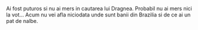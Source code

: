 Ai fost puturos si nu ai mers in cautarea lui Dragnea.
Probabil nu ai mers nici la vot...
Acum nu vei afla niciodata unde sunt banii din Brazilia
si de ce ai un pat de nalbe.